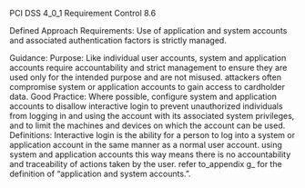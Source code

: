 PCI DSS 4_0_1 Requirement Control 8.6

Defined Approach Requirements:
Use of application and system accounts and associated authentication factors is strictly managed.

Guidance:
Purpose: Like individual user accounts, system and application accounts require accountability and strict management to ensure they are used only for the intended purpose and are not misused. attackers often compromise system or application accounts to gain access to cardholder data. Good Practice: Where possible, configure system and application accounts to disallow interactive login to prevent unauthorized individuals from logging in and using the account with its associated system privileges, and to limit the machines and devices on which the account can be used. Definitions: Interactive login is the ability for a person to log into a system or application account in the same manner as a normal user account. using system and application accounts this way means there is no accountability and traceability of actions taken by the user. refer to_appendix g_ for the definition of “application and system accounts.”.
